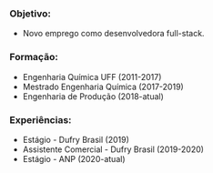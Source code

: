 ### Objetivo:
- Novo emprego como desenvolvedora full-stack.

### Formação:
- Engenharia Química UFF (2011-2017)
- Mestrado Engenharia Química (2017-2019)
- Engenharia de Produção (2018-atual)

### Experiências:
- Estágio - Dufry Brasil (2019)
- Assistente Comercial - Dufry Brasil (2019-2020)
- Estágio - ANP (2020-atual)
